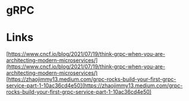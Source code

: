 # gRPC 




# Links  

[https://www.cncf.io/blog/2021/07/19/think-grpc-when-you-are-architecting-modern-microservices/](https://www.cncf.io/blog/2021/07/19/think-grpc-when-you-are-architecting-modern-microservices/)  
[https://zhaojimmy13.medium.com/grpc-rocks-build-your-first-grpc-service-part-1-10ac36cd4e50](https://zhaojimmy13.medium.com/grpc-rocks-build-your-first-grpc-service-part-1-10ac36cd4e50)  

